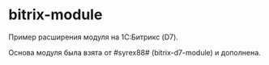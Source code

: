 # bitrix-module

Пример расширения модуля на 1С:Битрикс (D7).

Основа модуля была взята от #syrex88# (bitrix-d7-module) и дополнена. 
